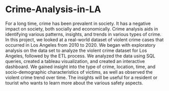 # Crime-Analysis-in-LA
For a long time, crime has been prevalent in society. It has a negative impact on society, both socially and economically. Crime analysis aids in identifying various patterns, insights, and trends in various types of crime. In this project, we looked at a real-world dataset of violent crime cases that occurred in Los Angeles from 2010 to 2020. We began with exploratory analysis on the data set to analyze the violent crime dataset for Los Angeles, followed by the ETL process. We analyzed the data using SQL queries, created a tableau visualization, and created an interactive dashboard. We gained insight into the type of crime, location, time, and socio-demographic characteristics of victims, as well as observed the violent crime trend over time. The insights will be useful for a resident or tourist who wants to learn more about the various safety aspects.
